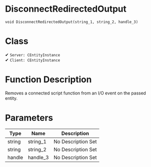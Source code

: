 # DisconnectRedirectedOutput
```
void DisconnectRedirectedOutput(string_1, string_2, handle_3)
```
# Class
✔ `Server: CEntityInstance`  
✔ `Client: CEntityInstance`  

# Function Description
Removes a connected script function from an I/O event on the passed entity.
# Parameters
Type|Name|Description
--|--|--
string|string_1|No Description Set
string|string_2|No Description Set
handle|handle_3|No Description Set
